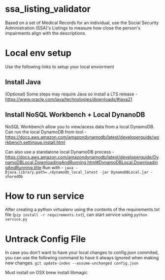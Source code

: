 # ssa_listing_validator
Based on a set of Medical Records for an individual, use the Social Security Administration (SSA)'s Listings to measure how close the person's impairments align with the descriptions.

# Local env setup
Use the following links to setup your local enviorment

## Install Java
(Optional) Some steps may require Java so install a LTS release - https://www.oracle.com/java/technologies/downloads/#java21

## Install NoSQL Workbench + Local DynanoDB
NoSQL Workbench allow you to view/acess data from a local DynamoDB. Can run the local DynamoDB from tool - https://docs.aws.amazon.com/amazondynamodb/latest/developerguide/workbench.settingup.install.html

Can also use a standalone local DynamoDB process - https://docs.aws.amazon.com/amazondynamodb/latest/developerguide/DynamoDBLocal.DownloadingAndRunning.html#DynamoDBLocal.DownloadingAndRunning.title
Run with - `java -Djava.library.path=./dynamodb_local_latest -jar DynamoDBLocal.jar -sharedDb`

# How to run service
After creating a python virtualenv using the contents of the requirements.txt file (`pip install -r requirements.txt`), can start service using `python service.py`

# Untrack Config File
In case you don't want to have your local changes to config.json commited, you can use the following command to have it always ignored when making new changes. `git update-index --assume-unchanged config.json`



Must install on OSX
brew install libmagic
